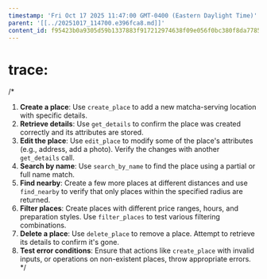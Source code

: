 ```yaml
---
timestamp: 'Fri Oct 17 2025 11:47:00 GMT-0400 (Eastern Daylight Time)'
parent: '[[../20251017_114700.e396fca8.md]]'
content_id: f95423b0a9305d59b1337883f917212974638f09e056f0bc380f8da7785c933c
---
```


# trace:

/\*

1. **Create a place**: Use `create_place` to add a new matcha-serving location with specific details.
2. **Retrieve details**: Use `get_details` to confirm the place was created correctly and its attributes are stored.
3. **Edit the place**: Use `edit_place` to modify some of the place's attributes (e.g., address, add a photo). Verify the changes with another `get_details` call.
4. **Search by name**: Use `search_by_name` to find the place using a partial or full name match.
5. **Find nearby**: Create a few more places at different distances and use `find_nearby` to verify that only places within the specified radius are returned.
6. **Filter places**: Create places with different price ranges, hours, and preparation styles. Use `filter_places` to test various filtering combinations.
7. **Delete a place**: Use `delete_place` to remove a place. Attempt to retrieve its details to confirm it's gone.
8. **Test error conditions**: Ensure that actions like `create_place` with invalid inputs, or operations on non-existent places, throw appropriate errors.
   \*/
